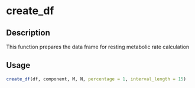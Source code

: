 # create_df

## Description

This function prepares the data frame for resting metabolic rate calculation

## Usage

```r
create_df(df, component, M, N, percentage = 1, interval_length = 15)
```

